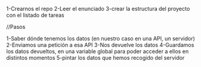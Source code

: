 1-Crearnos el repo
2-Leer el enunciado
3-crear la estructura del proyecto con el listado de tareas

//Pasos

1-Saber dónde tenemos los datos (en nuestro caso en una API, un servidor)
2-Enviamos una petición a esa API
3-Nos devuelve los datos
4-Guardamos los datos devueltos, en una variable global para poder acceder a ellos en distintos momentos
5-pintar los datos que hemos recogido del servidor
